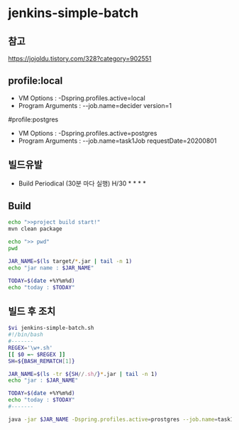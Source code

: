# jenkins-simple-batch
## 참고
https://jojoldu.tistory.com/328?category=902551

## profile:local
* VM Options : -Dspring.profiles.active=local
* Program Arguments : --job.name=decider version=1

#profile:postgres
* VM Options : -Dspring.profiles.active=postgres
* Program Arguments : --job.name=task1Job requestDate=20200801

## 빌드유발
* Build Periodical (30분 마다 실행)
H/30 * * * *  
## Build
```bash
echo ">>project build start!"
mvn clean package

echo ">> pwd"
pwd

JAR_NAME=$(ls target/*.jar | tail -n 1)
echo "jar name : $JAR_NAME"

TODAY=$(date +%Y%m%d)
echo "today : $TODAY"
```
## 빌드 후 조치
```bash
$vi jenkins-simple-batch.sh
#!/bin/bash
#-------
REGEX='\w+.sh'
[[ $0 =~ $REGEX ]]
SH=${BASH_REMATCH[1]}

JAR_NAME=$(ls -tr ${SH//.sh/}*.jar | tail -n 1)
echo "jar : $JAR_NAME"

TODAY=$(date +%Y%m%d)
echo "today : $TODAY"
#-------

java -jar $JAR_NAME -Dspring.profiles.active=prostgres --job.name=task1Job requestDate=$TODAY
```